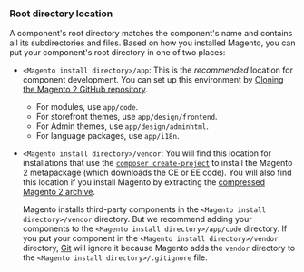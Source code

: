 ### Root directory location

A component's root directory matches the component's name and contains all its subdirectories and files. Based on how you installed Magento, you can put your component's root directory in one of two places:

*  `<Magento install directory>/app`: This is the *recommended* location for component development. You can set up this environment by [Cloning the Magento 2 GitHub repository]({{page.baseurl}}/install-gde/prereq/dev_install.html).

   *  For modules, use `app/code`.
   *  For storefront themes, use `app/design/frontend`.
   *  For Admin themes, use `app/design/adminhtml`.
   *  For language packages, use `app/i18n`.

*  `<Magento install directory>/vendor`: You will find this location for installations that use the [`composer create-project`]({{page.baseurl}}/install-gde/composer.html) to install the Magento 2 metapackage (which downloads the CE or EE code). You will also find this location if you install Magento by extracting the [compressed Magento 2 archive]({{page.baseurl}}/install-gde/prereq/zip_install.html).

   Magento installs third-party components in the `<Magento install directory>/vendor` directory. But we recommend adding your components to the `<Magento install directory>/app/code` directory. If you put your component in the `<Magento install directory>/vendor` directory, [Git](https://git-scm.com/docs) will ignore it because Magento adds the `vendor` directory to the `<Magento install directory>/.gitignore` file.
